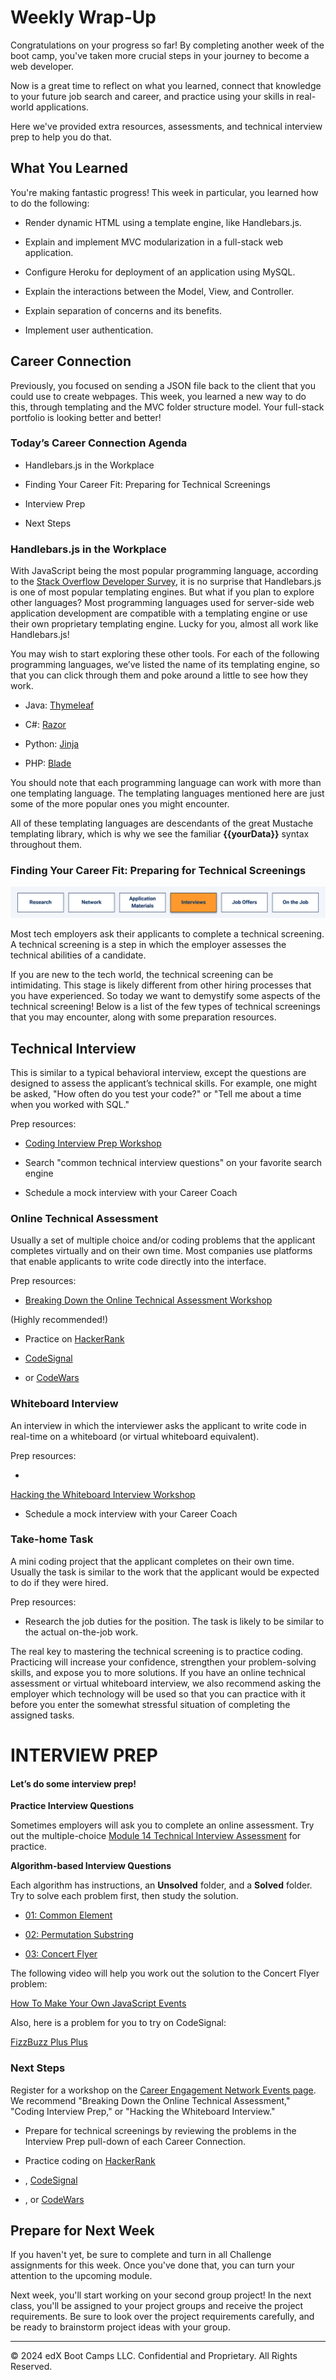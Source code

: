 # Weekly Wrap-Up
Congratulations on your progress so far! By completing another week of the boot camp, you've taken more crucial steps in your journey to become a web developer.

Now is a great time to reflect on what you learned, connect that knowledge to your future job search and career, and practice using your skills in real-world applications.

Here we've provided extra resources, assessments, and technical interview prep to help you do that.

## What You Learned
You're making fantastic progress! This week in particular, you learned how to do the following:

* Render dynamic HTML using a template engine, like Handlebars.js.

* Explain and implement MVC modularization in a full-stack web application.

* Configure Heroku for deployment of an application using MySQL.

* Explain the interactions between the Model, View, and Controller.

* Explain separation of concerns and its benefits.

* Implement user authentication.

## Career Connection
Previously, you focused on sending a JSON file back to the client that you could use to create webpages. This week, you learned a new way to do this, through templating and the MVC folder structure model. Your full-stack portfolio is looking better and better!

### Today’s Career Connection Agenda
* Handlebars.js in the Workplace

* Finding Your Career Fit: Preparing for Technical Screenings

* Interview Prep

* Next Steps

### Handlebars.js in the Workplace
With JavaScript being the most popular programming language, according to the [Stack Overflow Developer Survey](https://insights.stackoverflow.com/survey/2021), it is no surprise that Handlebars.js is one of most popular templating engines. But what if you plan to explore other languages? Most programming languages used for server-side web application development are compatible with a templating engine or use their own proprietary templating engine. Lucky for you, almost all work like Handlebars.js!

You may wish to start exploring these other tools. For each of the following programming languages, we’ve listed the name of its templating engine, so that you can click through them and poke around a little to see how they work.

* Java: [Thymeleaf](https://www.thymeleaf.org/)

* C#: [Razor](https://docs.microsoft.com/en-us/aspnet/core/razor-pages/?view=aspnetcore-3.1&tabs=visual-studio)

* Python: [Jinja](https://jinja.palletsprojects.com/en/2.11.x/)

* PHP: [Blade](https://laravel.com/docs/7.x/blade)

You should note that each programming language can work with more than one templating language. The templating languages mentioned here are just some of the more popular ones you might encounter.

All of these templating languages are descendants of the great Mustache templating library, which is why we see the familiar **{{yourData}}** syntax throughout them.

### Finding Your Career Fit: Preparing for Technical Screenings

![](../../../images/coding-career-application-interviews.png)

Most tech employers ask their applicants to complete a technical screening. A technical screening is a step in which the employer assesses the technical abilities of a candidate.

If you are new to the tech world, the technical screening can be intimidating. This stage is likely different from other hiring processes that you have experienced. So today we want to demystify some aspects of the technical screening! Below is a list of the few types of technical screenings that you may encounter, along with some preparation resources.

## Technical Interview
This is similar to a typical behavioral interview, except the questions are designed to assess the applicant’s technical skills. For example, one might be asked, "How often do you test your code?" or "Tell me about a time when you worked with SQL."

Prep resources:

* [Coding Interview Prep Workshop](https://careernetwork.2u.com/events/)
  
* Search "common technical interview questions" on your favorite search engine

* Schedule a mock interview with your Career Coach

### Online Technical Assessment
Usually a set of multiple choice and/or coding problems that the applicant completes virtually and on their own time. Most companies use platforms that enable applicants to write code directly into the interface.

Prep resources:

* [Breaking Down the Online Technical Assessment Workshop](https://careernetwork.2u.com/events/)

(Highly recommended!)

* Practice on [HackerRank](https://www.hackerrank.com/dashboard)

* [CodeSignal](https://codesignal.com/developers/)

* or [CodeWars](https://www.codewars.com/)

### Whiteboard Interview
An interview in which the interviewer asks the applicant to write code in real-time on a whiteboard (or virtual whiteboard equivalent).

Prep resources:

* 
[Hacking the Whiteboard Interview Workshop](https://careernetwork.2u.com/events/)

* Schedule a mock interview with your Career Coach

### Take-home Task
A mini coding project that the applicant completes on their own time. Usually the task is similar to the work that the applicant would be expected to do if they were hired.

Prep resources:

* Research the job duties for the position. The task is likely to be similar to the actual on-the-job work.

The real key to mastering the technical screening is to practice coding. Practicing will increase your confidence, strengthen your problem-solving skills, and expose you to more solutions. If you have an online technical assessment or virtual whiteboard interview, we also recommend asking the employer which technology will be used so that you can practice with it before you enter the somewhat stressful situation of completing the assigned tasks.

# INTERVIEW PREP
#### Let’s do some interview prep!

**Practice Interview Questions**

Sometimes employers will ask you to complete an online assessment. Try out the multiple-choice [Module 14 Technical Interview Assessment](https://forms.gle/ETRxZ6CtutAfpwpg6) for practice.

**Algorithm-based Interview Questions**

Each algorithm has instructions, an **Unsolved** folder, and a **Solved** folder. Try to solve each problem first, then study the solution.

* [01: Common Element](https://static.fullstack-bootcamp.com/algorithms/14-MVC/01-common-element.zip)

* [02: Permutation Substring](https://static.fullstack-bootcamp.com/algorithms/14-MVC/02-permutation-substring.zip)

* [03: Concert Flyer](https://static.fullstack-bootcamp.com/algorithms/14-MVC/03-Algorithms/03-concert-flyer.zip)

The following video will help you work out the solution to the Concert Flyer problem:

[How To Make Your Own JavaScript Events](https://www.youtube.com/watch?v=DzZXRvk3EGg)

Also, here is a problem for you to try on CodeSignal:

[FizzBuzz Plus Plus](https://app.codesignal.com/public-test/7hMoNBiFhuHrPf8Lp/fy3rAkYRnKwKRe)

### Next Steps
Register for a workshop on the [Career Engagement Network Events page](https://careernetwork.2u.com/events/). We recommend "Breaking Down the Online Technical Assessment," "Coding Interview Prep," or "Hacking the Whiteboard Interview."

* Prepare for technical screenings by reviewing the problems in the Interview Prep pull-down of each Career Connection.

* Practice coding on [HackerRank](https://www.hackerrank.com/dashboard)

* , [CodeSignal](https://codesignal.com/developers/)

* , or [CodeWars](https://www.codewars.com/)

## Prepare for Next Week
If you haven't yet, be sure to complete and turn in all Challenge assignments for this week. Once you've done that, you can turn your attention to the upcoming module.

Next week, you'll start working on your second group project! In the next class, you'll be assigned to your project groups and receive the project requirements. Be sure to look over the project requirements carefully, and be ready to brainstorm project ideas with your group.

---
© 2024 edX Boot Camps LLC. Confidential and Proprietary. All Rights Reserved.